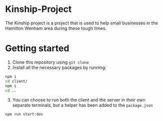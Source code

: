 # Kinship-Project

The Kinship project is a project that is used to help small businesses in the Hamilton Wenham area during these tough times.

# Getting started
1. Clone this repository using `git clone`
2. Install all the necessary packages by running:
```bash
npm i
cd client/
npm i
cd ..
```
3. You can choose to run both the client and the server in their own separate terminals, but a helper has been added to the     `package.json`

```bash
npm run start:dev
```